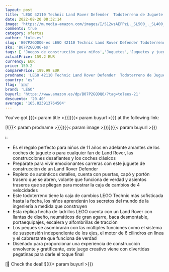 ```yaml
---
layout: post
title: 'LEGO 42110 Technic Land Rover Defender  Todoterreno de Juguete  Maqueta de Coche para Construir'
date: 2022-08-20 08:32:14
image: 'https://m.media-amazon.com/images/I/512wsAEFPzL._SL500_._SL400_.jpg'
comments: true
category: ofertas
author: 'tole.es'
slug: 'B07P2GQDQ6-es LEGO 42110 Technic Land Rover Defender Todoterreno de...'
sku: 'B07P2GQDQ6-es'
tags: [ 'Juegos de construcción para niños','Juguetes','Juguetes y juegos','Sets de construcción','lego','🇪🇸', ]
actualPrice: 159.2 EUR
currency: EUR
price: 159.2
comparePrice: 199.99 EUR
prodname: 'LEGO 42110 Technic Land Rover Defender  Todoterreno de Juguete  Maqueta de Coche para Construir'
country: 'es'
flag: '🇪🇸'
brand: 'LEGO'
buyurl: 'https://www.amazon.es/dp/B07P2GQDQ6/?tag=tolees-21'
descuento: '20.40'
average: '165.823913764504'
---
```


You've got [{{< param title >}}]({{< param buyurl >}}) at the following link:

[![{{< param prodname >}}]({{< param image >}})]({{< param buyurl >}})

ℹ️:

- Es el regalo perfecto para niños de 11 años en adelante amantes de los coches de juguete o para cualquier fan de Land Rover, las construcciones desafiantes y los coches clásicos
- Prepárate para vivir emocionantes carreras con este juguete de construcción de un Land Rover Defender
- Repleto de auténticos detalles, cuenta con puertas, capó y portón trasero que se abren, volante que funciona de verdad y asientos traseros que se pliegan para mostrar la caja de cambios de 4 velocidades
- Este todoterreno tiene la caja de cambios LEGO Technic más sofisticada hasta la fecha, los niños aprenderán los secretos del mundo de la ingeniería a medida que construyen
- Esta réplica hecha de ladrillos LEGO cuenta con un Land Rover con llantas de diseño, neumáticos de gran agarre, baca desmontable, portaequipajes, escalera y alfombrillas de tracción
- Los peques se asombrarán con las múltiples funciones como el sistema de suspensión independiente de los ejes, el motor de 6 cilindros en línea y el cabrestante que funciona de verdad
- Diseñado para proporcionar una experiencia de construcción envolvente y gratificante, este juego creativo viene con divertidas pegatinas para darle el toque final

[🛒 Check the deal!!]({{< param buyurl >}})
